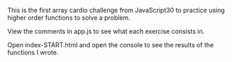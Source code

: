 This is the first array cardio challenge from JavaScript30 to practice using higher order functions to solve a problem.

View the comments in app.js to see what each exercise consists in.

Open index-START.html and open the console to see the results of the functions I wrote.